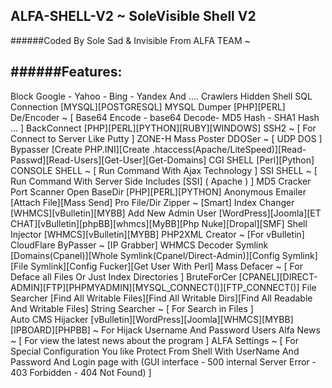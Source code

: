 ## ALFA-SHELL-V2 ~ SoleVisible Shell V2

######Coded By Sole Sad & Invisible From ALFA TEAM ~

######Features:
-------------------------------------------------------------------------------
Block Google - Yahoo - Bing - Yandex And .... Crawlers
Hidden Shell
SQL Connection [MYSQL][POSTGRESQL]
MYSQL Dumper [PHP][PERL]
De/Encoder ~ [ Base64 Encode - base64 Decode- MD5 Hash - SHA1 Hash ... ]
BackConnect [PHP][PERL][PYTHON][RUBY][WINDOWS]
SSH2 ~ [ For Connect to Server Like Putty ]
ZONE-H Mass Poster
DDOSer ~ [ UDP DOS ]
Bypasser [Create PHP.INI][Create .htaccess(Apache/LiteSpeed)][Read-Passwd][Read-Users][Get-User][Get-Domains] 
CGI SHELL [Perl][Python]
CONSOLE SHELL ~ [ Run Command With Ajax Technology ]
SSI SHELL ~ [ Run Command With Server Side Includes [SSI] ( Apache ) ]
MD5 Cracker
Port Scanner
Open BaseDir [PHP][PERL][PYTHON]
Anonymous Emailer [Attach File][Mass Send]
Pro File/Dir Zipper ~ [Smart]
Index Changer [WHMCS][vBulletin][MYBB]
Add New Admin User [WordPress][Joomla][ET CHAT][vBulletin][phpBB][whmcs][MyBB][Php Nuke][Dropal][SMF]
Shell Injector [WHMCS][vBulletin][MYBB]
PHP2XML Creator ~ [For vBulletin]
CloudFlare ByPasser ~ [IP Grabber] 
WHMCS Decoder 
Symlink [Domains(Cpanel)][Whole Symlink(Cpanel/Direct-Admin)][Config Symlink][File Symlink][Config Fucker][Get User With Perl] 
Mass Defacer ~ [ For Deface all Files Or Just Index Directories ]
BruteForCer [CPANEL][DIRECT-ADMIN][FTP][PHPMYADMIN][MYSQL_CONNECT()][FTP_CONNECT()]
File Searcher [Find All Writable Files][Find All Writable Dirs][Find All Readable And Writable Files]
String Searcher ~ [ For Search in Files ]  
Auto CMS Hijacker [vBulletin][WordPress][Joomla][WHMCS][MYBB][IPBOARD][PHPBB] ~ For Hijack Username And Password Users
Alfa News ~ [ For view the latest news about the program ]
ALFA Settings ~ [ For Special Configuration You like Protect From Shell With UserName And Password And Login page with (GUI interface - 500 internal Server Error -  403 Forbidden - 404 Not Found) ]
